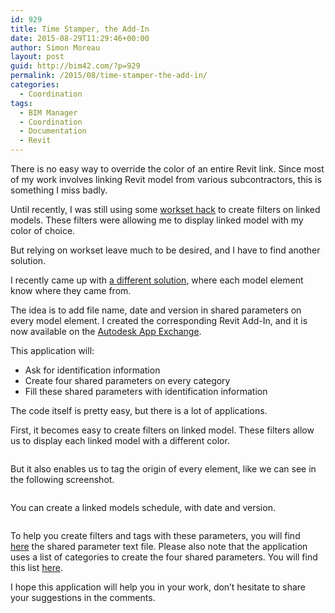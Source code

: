 ```yaml
---
id: 929
title: Time Stamper, the Add-In
date: 2015-08-29T11:29:46+00:00
author: Simon Moreau
layout: post
guid: http://bim42.com/?p=929
permalink: /2015/08/time-stamper-the-add-in/
categories:
  - Coordination
tags:
  - BIM Manager
  - Coordination
  - Documentation
  - Revit
---
```

There is no easy way to override the color of an entire Revit link. Since most of my work involves linking Revit model from various subcontractors, this is something I miss badly.

Until recently, I was still using some [workset hack](http://bim42.com/2013/02/revit-linked-models-visibility/) to create filters on linked models. These filters were allowing me to display linked model with my color of choice.

But relying on workset leave much to be desired, and I have to find another solution.

I recently came up with [a different solution](http://bim42.com/2015/07/model-timestamp/), where each model element know where they came from.

The idea is to add file name, date and version in shared parameters on every model element. I created the corresponding Revit Add-In, and it is now available on the [Autodesk App Exchange](https://apps.exchange.autodesk.com/RVT/en/Detail/Index?id=appstore.exchange.autodesk.com%3Atimestamps_windows64%3Aen).

This application will:

  * Ask for identification information
  * Create four shared parameters on every category
  * Fill these shared parameters with identification information

The code itself is pretty easy, but there is a lot of applications.

First, it becomes easy to create filters on linked model. These filters allow us to display each linked model with a different color.

![<img class="aligncenter size-full wp-image-930" src="http://bim42.com/wp-content/uploads/2015/08/ColorsByModel.png" alt="ColorsByModel" width="707" height="800" srcset="https://bim42.com/wp-content/uploads/2015/08/ColorsByModel.png 707w, https://bim42.com/wp-content/uploads/2015/08/ColorsByModel-265x300.png 265w" sizes="(max-width: 707px) 100vw, 707px" />](http://bim42.com/wp-content/uploads/2015/08/ColorsByModel.png)

But it also enables us to tag the origin of every element, like we can see in the following screenshot.

![<img class="aligncenter size-full wp-image-931" src="http://bim42.com/wp-content/uploads/2015/08/IdentifyElements.png" alt="IdentifyElements" width="800" height="482" srcset="https://bim42.com/wp-content/uploads/2015/08/IdentifyElements.png 800w, https://bim42.com/wp-content/uploads/2015/08/IdentifyElements-300x181.png 300w, https://bim42.com/wp-content/uploads/2015/08/IdentifyElements-498x300.png 498w" sizes="(max-width: 800px) 100vw, 800px" />](http://bim42.com/wp-content/uploads/2015/08/IdentifyElements.png)

You can create a linked models schedule, with date and version.

![<img class="aligncenter size-full wp-image-932" src="http://bim42.com/wp-content/uploads/2015/08/LinkedFilesSchedule.png" alt="LinkedFilesSchedule" width="800" height="336" srcset="https://bim42.com/wp-content/uploads/2015/08/LinkedFilesSchedule.png 800w, https://bim42.com/wp-content/uploads/2015/08/LinkedFilesSchedule-300x126.png 300w, https://bim42.com/wp-content/uploads/2015/08/LinkedFilesSchedule-500x210.png 500w" sizes="(max-width: 800px) 100vw, 800px" />](http://bim42.com/wp-content/uploads/2015/08/LinkedFilesSchedule.png)

To help you create filters and tags with these parameters, you will find [here](http://bim42.com/wp-content/uploads/2015/08/BIM42_SharedParameters.txt) the shared parameter text file. Please also note that the application uses a list of categories to create the four shared parameters. You will find this list [here](http://bim42.com/wp-content/uploads/2015/08/categories.txt).

I hope this application will help you in your work, don&#8217;t hesitate to share your suggestions in the comments.